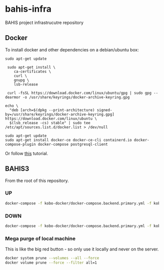 # bahis-infra

BAHIS project infrastrucutre repository

## Docker

To install docker and other dependencies on a debian/ubuntu box:

```basg
sudo apt-get update

 sudo apt-get install \
    ca-certificates \
    curl \
    gnupg \
    lsb-release

 curl -fsSL https://download.docker.com/linux/ubuntu/gpg | sudo gpg --dearmor -o /usr/share/keyrings/docker-archive-keyring.gpg

echo \
  "deb [arch=$(dpkg --print-architecture) signed-by=/usr/share/keyrings/docker-archive-keyring.gpg] https://download.docker.com/linux/ubuntu \
  $(lsb_release -cs) stable" | sudo tee /etc/apt/sources.list.d/docker.list > /dev/null

sudo apt-get update
sudo apt-get install docker-ce docker-ce-cli containerd.io docker-compose-plugin docker-compose postgresql-client

```

Or follow [this](https://docs.docker.com/engine/install/ubuntu/) tutorial.

## BAHIS3

From the root of this repository.

### UP

```bash
docker-compose -f kobo-docker/docker-compose.backend.primary.yml -f kobo-docker/docker-compose.backend.primary.override.yml up -d && docker-compose -f kobo-docker/docker-compose.frontend.yml -f docker-compose.frontend.dev.yml up -d
```

### DOWN

```bash
docker-compose -f kobo-docker/docker-compose.backend.primary.yml -f kobo-docker/docker-compose.backend.primary.override.yml down && docker-compose -f kobo-docker/docker-compose.frontend.yml -f docker-compose.frontend.dev.yml down
```

### Mega purge of local machine

This is like the big red button - so only use it locally and never on the server.

```bash
docker system prune --volumes --all --force
docker volume prune --force --filter all=1

````
